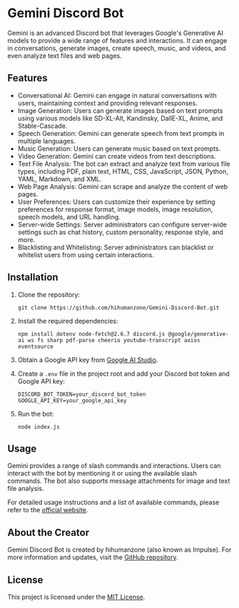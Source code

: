 # Gemini Discord Bot

Gemini is an advanced Discord bot that leverages Google's Generative AI models to provide a wide range of features and interactions. It can engage in conversations, generate images, create speech, music, and videos, and even analyze text files and web pages.

## Features

- Conversational AI: Gemini can engage in natural conversations with users, maintaining context and providing relevant responses.
- Image Generation: Users can generate images based on text prompts using various models like SD-XL-Alt, Kandinsky, DallE-XL, Anime, and Stable-Cascade.
- Speech Generation: Gemini can generate speech from text prompts in multiple languages.
- Music Generation: Users can generate music based on text prompts.
- Video Generation: Gemini can create videos from text descriptions.
- Text File Analysis: The bot can extract and analyze text from various file types, including PDF, plain text, HTML, CSS, JavaScript, JSON, Python, YAML, Markdown, and XML.
- Web Page Analysis: Gemini can scrape and analyze the content of web pages.
- User Preferences: Users can customize their experience by setting preferences for response format, image models, image resolution, speech models, and URL handling.
- Server-wide Settings: Server administrators can configure server-wide settings such as chat history, custom personality, response style, and more.
- Blacklisting and Whitelisting: Server administrators can blacklist or whitelist users from using certain interactions.

## Installation

1. Clone the repository:
   ```
   git clone https://github.com/hihumanzone/Gemini-Discord-Bot.git
   ```

2. Install the required dependencies:
   ```
   npm install dotenv node-fetch@2.6.7 discord.js @google/generative-ai ws fs sharp pdf-parse cheerio youtube-transcript axios eventsource
   ```

3. Obtain a Google API key from [Google AI Studio](https://aistudio.google.com/app/apikey).

4. Create a `.env` file in the project root and add your Discord bot token and Google API key:
   ```
   DISCORD_BOT_TOKEN=your_discord_bot_token
   GOOGLE_API_KEY=your_google_api_key
   ```

5. Run the bot:
   ```
   node index.js
   ```

## Usage

Gemini provides a range of slash commands and interactions. Users can interact with the bot by mentioning it or using the available slash commands. The bot also supports message attachments for image and text file analysis.

For detailed usage instructions and a list of available commands, please refer to the [official website](https://gemini-discord-bot.vercel.app/).

## About the Creator

Gemini Discord Bot is created by hihumanzone (also known as Impulse). For more information and updates, visit the [GitHub repository](https://github.com/hihumanzone/Gemini-Discord-Bot).

## License

This project is licensed under the [MIT License](LICENSE).
